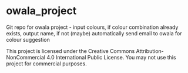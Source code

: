 # owala_project
Git repo for owala project - input colours, if colour combination already exists, output name, if not (maybe) automatically send email to owala for colour suggestion


This project is licensed under the Creative Commons Attribution-NonCommercial 4.0 International Public License. You may not use this project for commercial purposes.